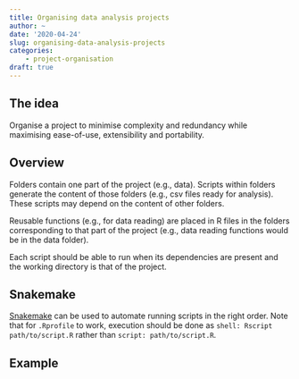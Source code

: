 ```yaml
---
title: Organising data analysis projects
author: ~
date: '2020-04-24'
slug: organising-data-analysis-projects
categories:
    - project-organisation
draft: true
---
```


## The idea

Organise a project to minimise complexity and redundancy while maximising ease-of-use, extensibility and portability.

## Overview

Folders contain one part of the project (e.g., data). Scripts within folders generate the content of those folders (e.g., csv files ready for analysis). These scripts may depend on the content of other folders.

Reusable functions (e.g., for data reading) are placed in R files in the folders corresponding to that part of the project (e.g., data reading functions would be in the data folder).

Each script should be able to run when its dependencies are present and the working directory is that of the project.

## Snakemake

[Snakemake](https://snakemake.readthedocs.io/) can be used to automate running scripts in the right order. Note that for `.Rprofile` to work, execution should be done as `shell: Rscript path/to/script.R` rather than `script: path/to/script.R`.

## Example
